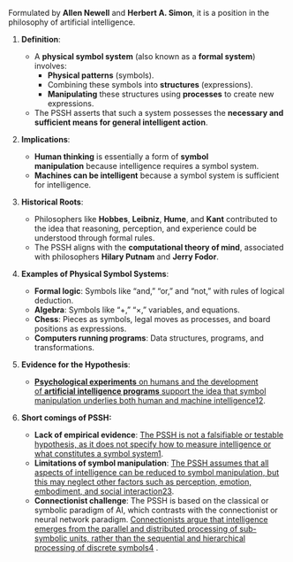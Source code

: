 Formulated by __Allen Newell__ and __Herbert A. Simon__, it is a position in the philosophy of artificial intelligence.

1. **Definition**:
    - A **physical symbol system** (also known as a **formal system**) involves:
        - **Physical patterns** (symbols).
        - Combining these symbols into **structures** (expressions).
        - **Manipulating** these structures using **processes** to create new expressions.
    - The PSSH asserts that such a system possesses the **necessary and sufficient means for general intelligent action**.

2. **Implications**:    
    - **Human thinking** is essentially a form of **symbol manipulation** because intelligence requires a symbol system.
    - **Machines can be intelligent** because a symbol system is sufficient for intelligence.

3. **Historical Roots**:    
    - Philosophers like **Hobbes**, **Leibniz**, **Hume**, and **Kant** contributed to the idea that reasoning, perception, and experience could be understood through formal rules.
    - The PSSH aligns with the **computational theory of mind**, associated with philosophers **Hilary Putnam** and **Jerry Fodor**.

4. **Examples of Physical Symbol Systems**:    
    - **Formal logic**: Symbols like “and,” “or,” and “not,” with rules of logical deduction.
    - **Algebra**: Symbols like “+,” “×,” variables, and equations.
    - **Chess**: Pieces as symbols, legal moves as processes, and board positions as expressions.
    - **Computers running programs**: Data structures, programs, and transformations.

5. **Evidence for the Hypothesis**:    
    - [**Psychological experiments** on humans and the development of **artificial intelligence programs** support the idea that symbol manipulation underlies both human and machine intelligence](https://en.wikipedia.org/wiki/Physical_symbol_system)[1](https://en.wikipedia.org/wiki/Physical_symbol_system)[2](https://bing.com/search?q=Physical+Symbol+System+Hypotheis+%28PSSH%29).

6. **Short comings of PSSH:**
	- **Lack of empirical evidence**: 
		[The PSSH is not a falsifiable or testable hypothesis, as it does not specify how to measure intelligence or what constitutes a symbol system](https://www.golinuxcloud.com/pssh-commands-parallel-ssh-linux-examples/)[1](https://www.golinuxcloud.com/pssh-commands-parallel-ssh-linux-examples/).
	- **Limitations of symbol manipulation**: 
		[The PSSH assumes that all aspects of intelligence can be reduced to symbol manipulation, but this may neglect other factors such as perception, emotion, embodiment, and social interaction](https://www.cyberciti.biz/cloud-computing/how-to-use-pssh-parallel-ssh-program-on-linux-unix/)[2](https://www.cyberciti.biz/cloud-computing/how-to-use-pssh-parallel-ssh-program-on-linux-unix/)[3](https://www.tecmint.com/execute-commands-on-multiple-linux-servers-using-pssh/).
	- **Connectionist challenge**: The PSSH is based on the classical or symbolic paradigm of AI, which contrasts with the connectionist or neural network paradigm. [Connectionists argue that intelligence emerges from the parallel and distributed processing of sub-symbolic units, rather than the sequential and hierarchical processing of discrete symbols](https://en.wikipedia.org/wiki/Physical_symbol_system)[4](https://en.wikipedia.org/wiki/Physical_symbol_system) .